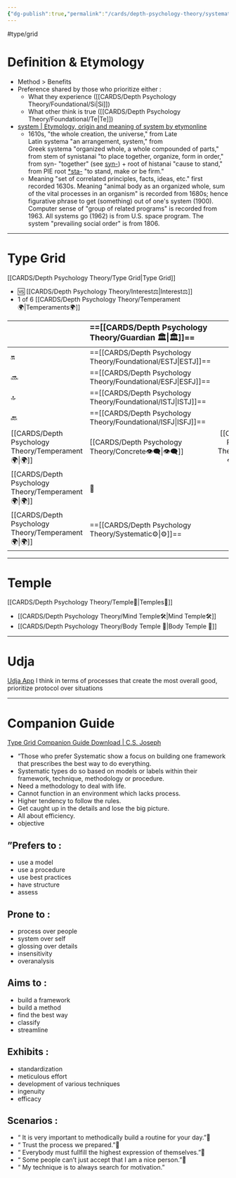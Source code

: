 ```yaml
---
{"dg-publish":true,"permalink":"/cards/depth-psychology-theory/systematic/","created":"2023-01-01T13:12:17.828+01:00","updated":"2023-05-27T15:35:31.785+02:00"}
---
```


#type/grid 

# Definition & Etymology 
- Method > Benefits  
- Preference shared by those who prioritize either : 
	- What they experience ([[CARDS/Depth Psychology Theory/Foundational/Si\|Si]])
	- What other think is true ([[CARDS/Depth Psychology Theory/Foundational/Te\|Te]])
- [system | Etymology, origin and meaning of system by etymonline](https://www.etymonline.com/word/system?ref=etymonline_crossreference)
	- 1610s, "the whole creation, the universe," from Late Latin systema "an arrangement, system," from Greek systema "organized whole, a whole compounded of parts," from stem of synistanai "to place together, organize, form in order," from syn- "together" (see [syn-](https://www.etymonline.com/word/syn-?ref=etymonline_crossreference "Etymology, meaning and definition of syn- ")) + root of histanai "cause to stand," from PIE root [*sta-](https://www.etymonline.com/word/*sta-?ref=etymonline_crossreference "Etymology, meaning and definition of *sta- ") "to stand, make or be firm."
	- Meaning "set of correlated principles, facts, ideas, etc." first recorded 1630s. Meaning "animal body as an organized whole, sum of the vital processes in an organism" is recorded from 1680s; hence figurative phrase to get (something) out of one's system (1900). Computer sense of "group of related programs" is recorded from 1963. All systems go (1962) is from U.S. space program. The system "prevailing social order" is from 1806.
---
# Type Grid 
[[CARDS/Depth Psychology Theory/Type Grid\|Type Grid]]
- 🆚 [[CARDS/Depth Psychology Theory/Interest⚖️\|Interest⚖️]] 
- 1 of 6 [[CARDS/Depth Psychology Theory/Temperament🌍\|Temperaments🌍]] 

|                      | <font size="4">  ==[[CARDS/Depth Psychology Theory/Guardian 🏛️\|🏛️]]== </font>   |  <font size="4"> 🧰</font>   | <font size="4">   ==[[CARDS/Depth Psychology Theory/Future-Thinker🔮\|🔮]]==  </font> | <font size="4">   🦄  </font>    |  💬                       |    💬|    💬                     |
|:-------------------- |:--------------------- |:---------------------:|:------------------------- |:--------------------- |:--------------------- |:-------------------------- |:--------------------- |
| 🔛  | ==[[CARDS/Depth Psychology Theory/Foundational/ESTJ\|ESTJ]]==   |      ESTP    |    ==[[CARDS/Depth Psychology Theory/Foundational/ENTJ\|ENTJ]]==                     |   ENFJ                | ➡️      | 👋       | 🏆     |
| 🔜  | ==[[CARDS/Depth Psychology Theory/Foundational/ESFJ\|ESFJ]]==          |     ESFP    |   ==[[CARDS/Depth Psychology Theory/Foundational/ENTP\|ENTP]]==                    |   ENFP                | ↪️ | 👋       | 🏃‍♂️ |
| 🔝  | ==[[CARDS/Depth Psychology Theory/Foundational/ISTJ\|ISTJ]]==  |   ISTP |   ==[[CARDS/Depth Psychology Theory/Foundational/INTJ\|INTJ]]==                    |   INFJ                | ➡️      | 🧘‍♂️ | 🏃‍♂️ | 🔙 | 
|  🔙  | ==[[CARDS/Depth Psychology Theory/Foundational/ISFJ\|ISFJ]]==         |      ISFP   |    ==[[CARDS/Depth Psychology Theory/Foundational/INTP\|INTP]]==                     |    INFP                 | ↪️ |  🧘‍♂️  | 🏆     |
|   [[CARDS/Depth Psychology Theory/Temperament🌍\|🌍]]                      | [[CARDS/Depth Psychology Theory/Concrete👁️‍🗨️\|👁️‍🗨️]] | [[CARDS/Depth Psychology Theory/Concrete👁️‍🗨️\|👁️‍🗨️]] |  🧲         |  🧲     |                       |                            |                       |
|   [[CARDS/Depth Psychology Theory/Temperament🌍\|🌍]]                     | 🐜 |  🦊 | 🦊       | 🐜 |                       |                            |                       |
|   [[CARDS/Depth Psychology Theory/Temperament🌍\|🌍]]                      | ==[[CARDS/Depth Psychology Theory/Systematic⚙️\|⚙️]]==  |  👀   | ==[[CARDS/Depth Psychology Theory/Systematic⚙️\|⚙️]]==      | 👀   |                       |                            |                       |

---
# Temple 
[[CARDS/Depth Psychology Theory/Temple🙏\|Temples🙏]] 
- [[CARDS/Depth Psychology Theory/Mind Temple🛠️\|Mind Temple🛠️]]  
- [[CARDS/Depth Psychology Theory/Body Temple 🌳\|Body Temple 🌳]] 

---
# Udja
[Udja App](https://www.udja.app/#/)
I think in terms of processes that create the most overall good, prioritize protocol over situations

---
# Companion Guide 
[Type Grid Companion Guide Download | C.S. Joseph](https://csjoseph.life/type-grid-companion-guide-download/)

- “Those who prefer Systematic show a focus on building one framework that prescribes the best way to do everything. 
- Systematic types do so based on models or labels within their framework, technique, methodology or procedure.
- Need a methodology to deal with life. 
- Cannot function in an environment which lacks process. 
- Higher tendency to follow the rules. 
- Get caught up in the details and lose the big picture. 
- All about efficiency. 
- objective 

## ”**Prefers to :** 
- use a model
- use a procedure
- use best practices
- have structure
- assess

## **Prone to :**
- process over people
- system over self
- glossing over details
- insensitivity
- overanalysis

## **Aims to :**
- build a framework
- build a method
- find the best way
- classify
- streamline

## **Exhibits :**
- standardization
- meticulous effort
- development of various techniques
- ingenuity
- efficacy

## **Scenarios :**
- “ It is very important to methodically build a routine for your day.”
- “ Trust the process we prepared.”
- “ Everybody must fullfill the highest expression of themselves.”
- “ Some people can’t just accept that I am a nice person.”
- “ My technique is to always search for motivation.”